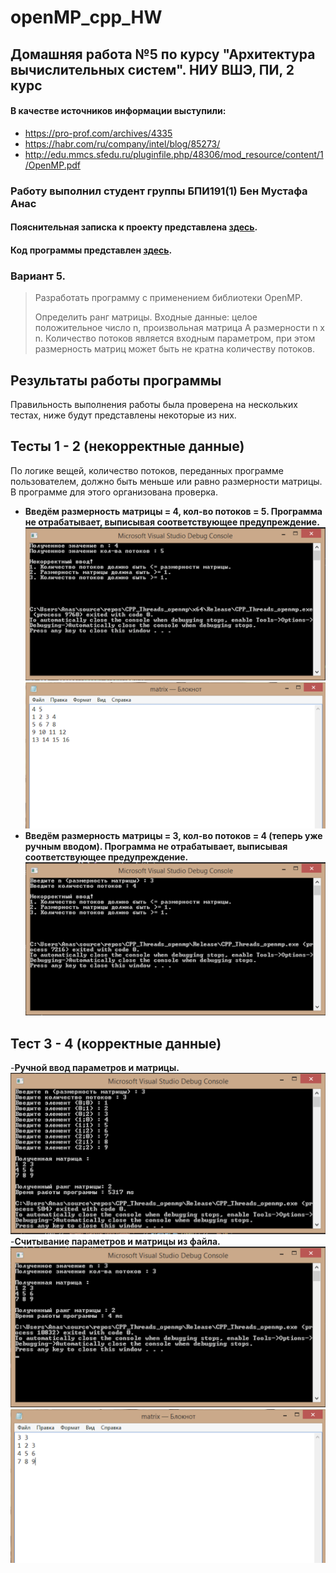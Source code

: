 # openMP_cpp_HW
## Домашняя работа №5 по курсу "Архитектура вычислительных систем". НИУ ВШЭ, ПИ, 2 курс
#### В качестве источников информации выступили:
<!--ts-->
  * https://pro-prof.com/archives/4335 <br />
  * https://habr.com/ru/company/intel/blog/85273/ <br />
  * http://edu.mmcs.sfedu.ru/pluginfile.php/48306/mod_resource/content/1/OpenMP.pdf <br />
<!--te-->
### Работу выполнил студент группы БПИ191(1) Бен Мустафа Анаc
#### Пояснительная записка к проекту представлена [здесь](Materials/БенМустафа_191.pdf).
#### Код программы представлен [здесь](Code/main.cpp).
### Вариант 5. 
> Разработать программу с применением библиотеки OpenMP.
>
> Определить ранг матрицы. Входные данные: целое положительное число n, произвольная матрица А размерности n х n. Количество потоков является входным параметром, при этом размерность матриц может быть не кратна количеству потоков.
>
## Результаты работы программы
Правильность выполнения работы была проверена на нескольких тестах, ниже будут представлены некоторые из них.
## Тесты 1 - 2 (некорректные данные)
По логике вещей, количество потоков, переданных программе пользователем, должно быть меньше или равно размерности матрицы. В программе для этого организована проверка.
- **Введём размерность матрицы = 4, кол-во потоков = 5. Программа не отрабатывает, выписывая соответствующее предупреждение.**</br>
  ![](Materials/incorrect1.png)</br>
  ![](Materials/incorrect1.1.png)</br>
- **Введём размерность матрицы = 3, кол-во потоков = 4 (теперь уже ручным вводом). Программа не отрабатывает, выписывая соответствующее предупреждение.**</br>
  ![](Materials/incorrect2.png)</br>
## Тест 3 - 4 (корректные данные)
-**Ручной ввод параметров и матрицы.**
  ![](Materials/correct1.png)</br>
-**Считывание параметров и матрицы из файла.**
  ![](Materials/correct2.png)</br>
  ![](Materials/correct2.2.png)</br>
